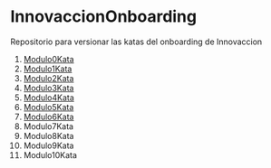 # InnovaccionOnboarding
Repositorio para versionar las katas del onboarding de Innovaccion
1. [Modulo0Kata](00-ship-manual.ipynb)
2. [Modulo1Kata](01-first-steps-kata1.ipynb)
3. [Modulo2Kata](02-venv-kata.PNG)
4. [Modulo3Kata](03-boolean-conditions-kata3.ipynb)
5. [Modulo4Kata](04-strings-kata4.ipynb)
6. [Modulo5Kata](05-operations-kata5.ipynb) 
7. [Modulo6Kata](06-lists-kata6.ipynb)  
8. Modulo7Kata
9. Modulo8Kata
10. Modulo9Kata
11. Modulo10Kata
